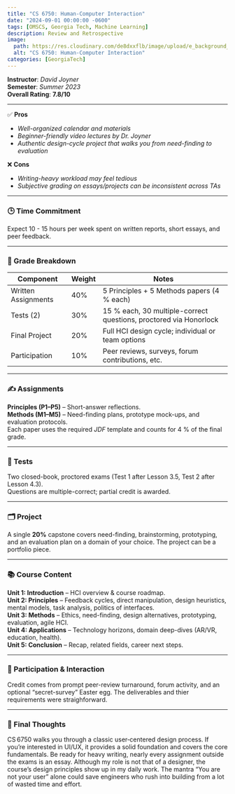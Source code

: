 ```yaml
---
title: "CS 6750: Human-Computer Interaction"
date: "2024-09-01 00:00:00 -0600"
tags: [OMSCS, Georgia Tech, Machine Learning]
description: Review and Retrospective
image:
  path: https://res.cloudinary.com/de8dxxflb/image/upload/e_background_removal/f_png/v1745382711/gatech_logo_q46ahl.jpg
  alt: "CS 6750: Human-Computer Interaction"
categories: [GeorgiaTech]
---
```


**Instructor**: *David Joyner*  
**Semester**: *Summer 2023*  
**Overall Rating**: **7.8/10**

---

✅ **Pros**

- *Well-organized calendar and materials*  
- *Beginner-friendly video lectures by Dr. Joyner*  
- *Authentic design-cycle project that walks you from need-finding to evaluation*  

❌ **Cons**

- *Writing-heavy workload may feel tedious*  
- *Subjective grading on essays/projects can be inconsistent across TAs*  

---

### 🕒 Time Commitment

Expect 10 - 15 hours per week spent on written reports, short essays, and peer feedback.

---

### 📝 Grade Breakdown

| Component            | Weight | Notes                                                                 |
|----------------------|--------|-----------------------------------------------------------------------|
| Written Assignments  | 40%    | 5 Principles + 5 Methods papers (4 % each)                            |
| Tests (2)            | 30%    | 15 % each, 30 multiple-correct questions, proctored via Honorlock     |
| Final Project        | 20%    | Full HCI design cycle; individual or team options                     |
| Participation        | 10%    | Peer reviews, surveys, forum contributions, etc.                      |

---

### ✍️ Assignments

**Principles (P1–P5)** – Short-answer reflections.  
**Methods (M1–M5)** – Need-finding plans, prototype mock-ups, and evaluation protocols.  
Each paper uses the required *JDF* template and counts for 4 % of the final grade.

---

### 🧪 Tests

Two closed-book, proctored exams (Test 1 after Lesson 3.5, Test 2 after Lesson 4.3).  
Questions are multiple-correct; partial credit is awarded.

---

### 🗂 Project

A single **20%** capstone covers need-finding, brainstorming, prototyping, and an evaluation plan on a domain of your choice. The project can be a portfolio piece.

---

### 📚 Course Content

**Unit 1: Introduction** – HCI overview & course roadmap.  
**Unit 2: Principles** – Feedback cycles, direct manipulation, design heuristics, mental models, task analysis, politics of interfaces.  
**Unit 3: Methods** – Ethics, need-finding, design alternatives, prototyping, evaluation, agile HCI.  
**Unit 4: Applications** – Technology horizons, domain deep-dives (AR/VR, education, health).  
**Unit 5: Conclusion** – Recap, related fields, career next steps.

---

### 💬 Participation & Interaction

Credit comes from prompt peer-review turnaround, forum activity, and an optional “secret-survey” Easter egg. The deliverables and thier requirements were straighforward.

---

### 💭 Final Thoughts

CS 6750 walks you through a classic user‑centered design process. If you’re interested in UI/UX, it provides a solid foundation and covers the core fundamentals. Be ready for heavy writing, nearly every assignment outside the exams is an essay. Although my role is not that of a designer, the course’s design principles show up in my daily work. The mantra “You are not your user” alone could save engineers who rush into building from a lot of wasted time and effort.
